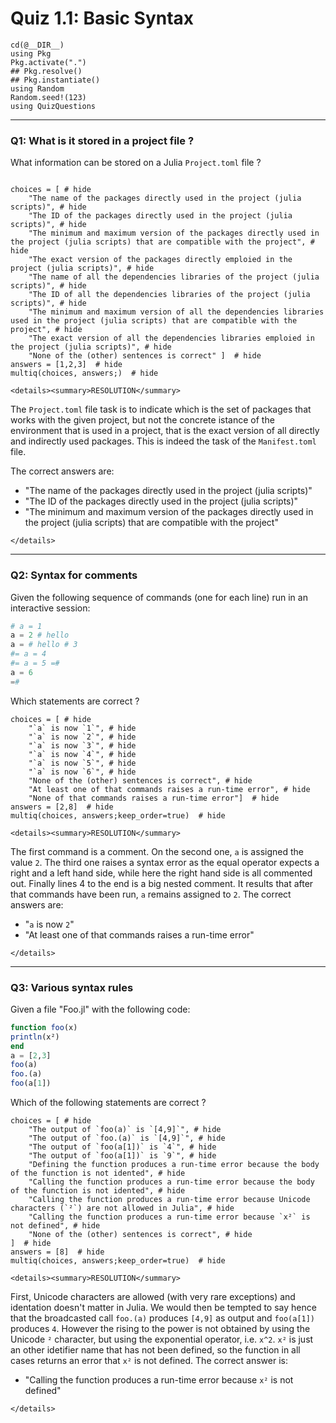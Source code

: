 # Quiz 1.1: Basic Syntax

```@setup q0101
cd(@__DIR__)    
using Pkg      
Pkg.activate(".")  
## Pkg.resolve()   
## Pkg.instantiate()
using Random
Random.seed!(123)
using QuizQuestions
```

--------------------------------------------------------------------------------
### Q1: What is it stored in a project file ?

What information can be stored on a Julia `Project.toml` file ?

```@example q0101

choices = [ # hide
    "The name of the packages directly used in the project (julia scripts)", # hide
    "The ID of the packages directly used in the project (julia scripts)", # hide
    "The minimum and maximum version of the packages directly used in the project (julia scripts) that are compatible with the project", # hide
    "The exact version of the packages directly emploied in the project (julia scripts)", # hide
    "The name of all the dependencies libraries of the project (julia scripts)", # hide
    "The ID of all the dependencies libraries of the project (julia scripts)", # hide
    "The minimum and maximum version of all the dependencies libraries used in the project (julia scripts) that are compatible with the project", # hide
    "The exact version of all the dependencies libraries emploied in the project (julia scripts)", # hide
    "None of the (other) sentences is correct" ]  # hide
answers = [1,2,3]  # hide
multiq(choices, answers;)  # hide

```

```@raw html
<details><summary>RESOLUTION</summary>
```

The `Project.toml` file task is to indicate which is the set of packages that works with the given project, but not the concrete istance of the environment that is used in a project, that is the exact version of all directly and indirectly used packages. This is indeed the task of the `Manifest.toml` file.

The correct answers are:
  - "The name of the packages directly used in the project (julia scripts)"
  - "The ID of the packages directly used in the project (julia scripts)"
  - "The minimum and maximum version of the packages directly used in the project (julia scripts) that are compatible with the project"

```@raw html
</details>
```

--------------------------------------------------------------------------------
### Q2: Syntax for comments

Given the following sequence of commands (one for each line) run in an interactive session:

```julia
# a = 1
a = 2 # hello
a = # hello # 3
#= a = 4
#= a = 5 =#
a = 6
=#
```

Which statements are correct ?

```@example q0101
choices = [ # hide
    "`a` is now `1`", # hide
    "`a` is now `2`", # hide
    "`a` is now `3`", # hide
    "`a` is now `4`", # hide
    "`a` is now `5`", # hide
    "`a` is now `6`", # hide
    "None of the (other) sentences is correct", # hide
    "At least one of that commands raises a run-time error", # hide
    "None of that commands raises a run-time error"]  # hide
answers = [2,8]  # hide
multiq(choices, answers;keep_order=true)  # hide
```

```@raw html
<details><summary>RESOLUTION</summary>
```

The first command is a comment. On the second one, `a` is assigned the value `2`. The third one raises a syntax error as the equal operator expects a right and a left hand side, while here the right hand side is all commented out. Finally lines 4  to the end is a big nested comment. It results that after that commands have been run, `a` remains assigned to `2`.
The correct answers are:
- "`a` is now `2`"
- "At least one of that commands raises a run-time error"

```@raw html
</details>
```

--------------------------------------------------------------------------------
### Q3: Various syntax rules

Given a file "Foo.jl" with the following code:
```julia
function foo(x)
println(x²)
end
a = [2,3]
foo(a)
foo.(a)
foo(a[1])
```
Which of the following statements are correct ?

```@example q0101
choices = [ # hide
    "The output of `foo(a)` is `[4,9]`", # hide
    "The output of `foo.(a)` is `[4,9]`", # hide
    "The output of `foo(a[1])` is `4`", # hide
    "The output of `foo(a[1])` is `9`", # hide
    "Defining the function produces a run-time error because the body of the function is not idented", # hide
    "Calling the function produces a run-time error because the body of the function is not idented", # hide
    "Calling the function produces a run-time error because Unicode characters (`²`) are not allowed in Julia", # hide
    "Calling the function produces a run-time error because `x²` is not defined", # hide
    "None of the (other) sentences is correct", # hide
]  # hide
answers = [8]  # hide
multiq(choices, answers;keep_order=true)  # hide
```

```@raw html
<details><summary>RESOLUTION</summary>
```

First, Unicode characters are allowed (with very rare exceptions) and identation doesn't matter in Julia. We would then be tempted to say hence that the broadcasted call `foo.(a)` produces `[4,9]` as output and `foo(a[1])` produces `4`. However the rising to the power is not obtained by using the Unicode `²` character, but using the exponential operator, i.e. `x^2`. `x²` is just an other idetifier name that has not been defined, so the function in all cases returns an error that `x²` is not defined.
The correct answer is:
  - "Calling the function produces a run-time error because `x²` is not defined"
```@raw html
</details>
```
